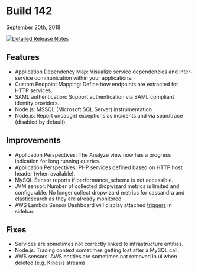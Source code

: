 # Build 142

September 20th, 2018

[![Detailed Release Notes](https://img.shields.io/badge/detailed%20release%20notes-142-brightgreen.svg)](https://docs.instana.io/releases/notes/build_142/)

## Features

- Application Dependency Map: Visualize service dependencies and inter-service communication within your applications.
- Custom Endpoint Mapping: Define how endpoints are extracted for HTTP services.
- SAML authentication: Support authentication via SAML compliant identity providers.
- Node.js: MSSQL (Microsoft SQL Server) instrumentation
- Node.js: Report uncaught exceptions as incidents and via span/trace (disabled by default).

## Improvements

- Application Perspectives: The Analyze view now has a progress indication for long running queries.
- Application Perspectives: PHP services defined based on HTTP host header (when available).
- MySQL Sensor reports if performance_schema is not accessible.
- JVM sensor: Number of collected dropwizard metrics is limited and configurable. No longer collect dropwizard metrics for cassandra and elasticsearch as they are already monitored
- AWS Lambda Sensor Dashboard will display attached [triggers](https://docs.aws.amazon.com/lambda/latest/dg/invoking-lambda-function.html) in sidebar.

## Fixes

- Services are sometimes not correctly linked to infrastructure entities.
- Node.js: Tracing context sometimes getting lost after a MySQL call.
- AWS sensors: AWS entities are sometimes not removed in ui when deleted (e.g. Kinesis stream)
